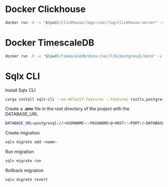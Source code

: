 # Docker Clickhouse
```bash
docker run -d -v "$(pwd)/clickhouse/logs:/var/log/clickhouse-server" -v "$(pwd)/clickhouse/data:/var/lib/clickhouse" -e CLICKHOUSE_DB=arkin -e CLICKHOUSE_USER=arkin_admin -e CLICKHOUSE_DEFAULT_ACCESS_MANAGEMENT=1 -e CLICKHOUSE_PASSWORD=<PASSWORD> -p 8123:8123 -p 9000:9000 -p 9005:9005 --user ${UID}:${GID} --name clickhouse-server --ulimit nofile=262144:262144 clickhouse/clickhouse-server:latest
```

# Docker TimescaleDB
```bash
docker run -d -v "$(pwd)/timescaledb/data:/var/lib/postgresql/data" -v "$(pwd)/timescaledb/logs:/var/logs" -e POSTGRES_DB=arkin -e POSTGRES_USER=arkin_admin -e POSTGRES_PASSWORD=<PASSWORD> -p 5432:5432 --user ${UID}:${GID} --name timescaledb-server timescale/timescaledb:latest-pg16
```

# Sqlx CLI
Install Sqlx CLI
```bash
cargo install sqlx-cli --no-default-features --features rustls,postgres
```

Create a **.env** file in the root directory of the project with the DATABASE_URL
```bash
DATABASE_URL=postgresql://<USERNAME>:<PASSWORD>@<HOST>:<PORT>/<DATABASE>
```

Create migration
```bash
sqlx migrate add <name>
```

Run migration
```bash
sqlx migrate run
```

Rollback migration
```bash
sqlx migrate revert
```